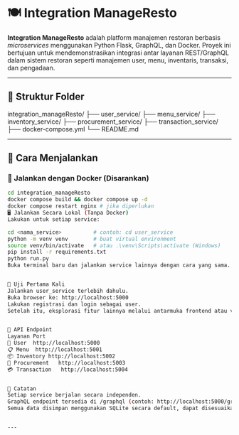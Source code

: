# 🍽️ Integration ManageResto

**Integration ManageResto** adalah platform manajemen restoran berbasis _microservices_ menggunakan Python Flask, GraphQL, dan Docker. Proyek ini bertujuan untuk mendemonstrasikan integrasi antar layanan REST/GraphQL dalam sistem restoran seperti manajemen user, menu, inventaris, transaksi, dan pengadaan.

---

## 🧱 Struktur Folder

integration_manageResto/
├── user_service/
├── menu_service/
├── inventory_service/
├── procurement_service/
├── transaction_service/
├── docker-compose.yml
└── README.md

---


## 🚀 Cara Menjalankan

### 🐳 Jalankan dengan Docker (Disarankan)

```bash
cd integration_manageResto
docker compose build && docker compose up -d
docker compose restart nginx # jika diperlukan
🖥️ Jalankan Secara Lokal (Tanpa Docker)
Lakukan untuk setiap service:

cd <nama_service>          # contoh: cd user_service
python -m venv venv        # buat virtual environment
source venv/bin/activate   # atau .\venv\Scripts\activate (Windows)
pip install -r requirements.txt
python run.py
Buka terminal baru dan jalankan service lainnya dengan cara yang sama.


🧪 Uji Pertama Kali
Jalankan user_service terlebih dahulu.
Buka browser ke: http://localhost:5000
Lakukan registrasi dan login sebagai user.
Setelah itu, eksplorasi fitur lainnya melalui antarmuka frontend atau via GraphQL Playground.


📡 API Endpoint
Layanan	Port
👤 User	http://localhost:5000
📋 Menu	http://localhost:5001
📦 Inventory	http://localhost:5002
🛒 Procurement	http://localhost:5003
💳 Transaction	http://localhost:5004


📌 Catatan
Setiap service berjalan secara independen.
GraphQL endpoint tersedia di /graphql (contoh: http://localhost:5000/graphql).
Semua data disimpan menggunakan SQLite secara default, dapat disesuaikan dengan PostgreSQL jika diperlukan.


---
